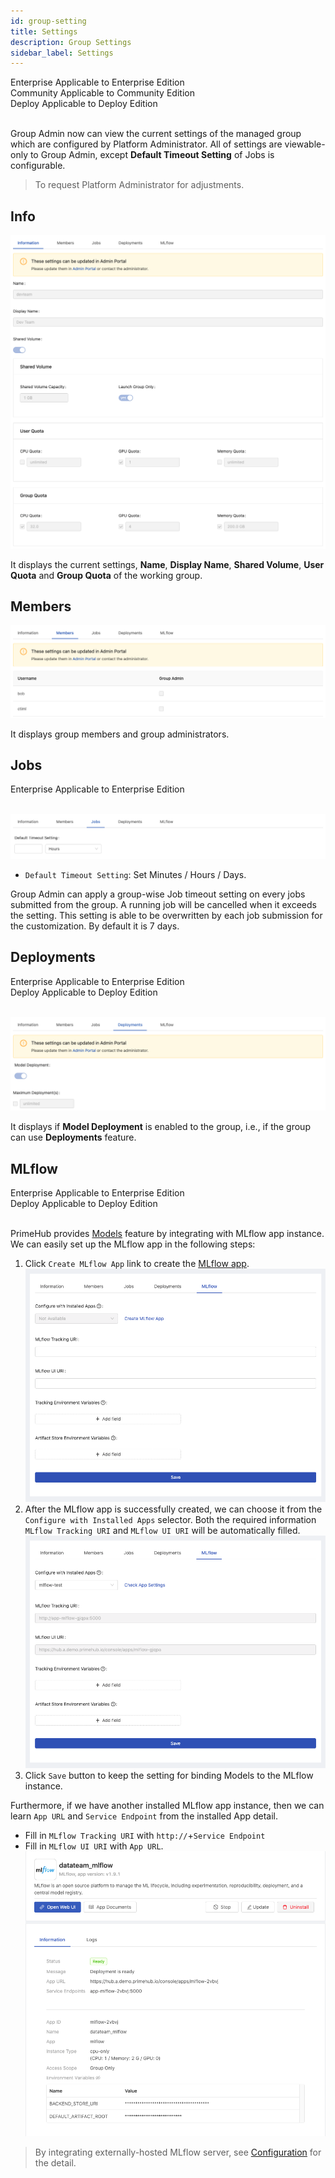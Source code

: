 ```yaml
---
id: group-setting
title: Settings
description: Group Settings
sidebar_label: Settings
---
```


<div class="label-sect">
  <div class="ee-only tooltip">Enterprise
    <span class="tooltiptext">Applicable to Enterprise Edition</span>
  </div>
  <div class="ce-only tooltip">Community
    <span class="tooltiptext">Applicable to Community Edition</span>
  </div>
  <div class="deploy-only tooltip">Deploy
    <span class="tooltiptext">Applicable to Deploy Edition</span>
  </div>
</div>
<br>


Group Admin now can view the current settings of the managed group which are configured by Platform Administrator. All of settings are viewable-only to Group Admin, except **Default Timeout Setting** of Jobs is configurable.

>To request Platform Administrator for adjustments.

## Info

![](assets/group_setting_info_v38.png)

It displays the current settings, **Name**, **Display Name**, **Shared Volume**, **User Quota** and **Group Quota** of the working group.

## Members

![](assets/group_setting_member_v38.png)

It displays group members and group administrators.

## Jobs

<div class="label-sect">
  <div class="ee-only tooltip">Enterprise
    <span class="tooltiptext">Applicable to Enterprise Edition</span>
  </div>
</div>
<br>

![](assets/group_setting_job_v38.png)

+ `Default Timeout Setting`: Set Minutes / Hours / Days.

Group Admin can apply a group-wise Job timeout setting on every jobs submitted from the group. A running job will be cancelled when it exceeds the setting. This setting is able to be overwritten by each job submission for the customization. By default it is 7 days.

## Deployments

<div class="label-sect">
  <div class="ee-only tooltip">Enterprise
    <span class="tooltiptext">Applicable to Enterprise Edition</span>
  </div>
  <div class="deploy-only tooltip">Deploy
  <span class="tooltiptext">Applicable to Deploy Edition</span>
  </div>
</div>
<br>

![](assets/group_setting_deployment_v38.png)

It displays if **Model Deployment** is enabled to the group, i.e., if the group can use **Deployments** feature.

## MLflow

<div class="label-sect">
  <div class="ee-only tooltip">Enterprise
    <span class="tooltiptext">Applicable to Enterprise Edition</span>
  </div>
  <div class="deploy-only tooltip">Deploy
    <span class="tooltiptext">Applicable to Deploy Edition</span>
  </div>
</div>
<br>

PrimeHub provides [Models](model-management) feature by integrating with MLflow app instance. We can easily set up the MLflow app in the following steps:

1. Click `Create MLflow App` link to create the [MLflow app](primehub-app-builtin-mlflow).
![](assets/group-settings-mlflow-default.png)
1. After the MLflow app is successfully created, we can choose it from the `Configure with Installed Apps` selector. Both the required information `MLflow Tracking URI` and `MLflow UI URI` will be automatically filled.
![](assets/group-settings-mlflow-configured.png)
1. Click `Save` button to keep the setting for binding Models to the MLflow instance.

Furthermore, if we have another installed MLflow app instance, then we can learn `App URL` and `Service Endpoint` from the installed App detail.
+ Fill in `MLflow Tracking URI` with `http://`+`Service Endpoint`
+ Fill in `MLflow UI URI` with `App URL`.
![](assets/app_detail.png)

>By integrating externally-hosted MLflow server, see [Configuration](model-configuration) for the detail.

